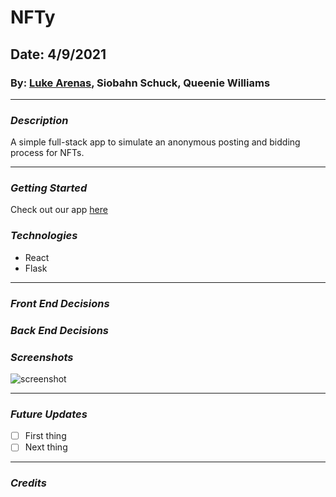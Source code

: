 # NFTy

## Date: 4/9/2021

### By: [Luke Arenas](https://github.com/LukeArenas), Siobahn Schuck, Queenie Williams

---

### ***Description***

A simple full-stack app to simulate an anonymous posting and bidding process for NFTs.

***

### ***Getting Started***

Check out our app [here](https://www.google.com)

### ***Technologies***

* React
* Flask

***

### ***Front End Decisions***


### ***Back End Decisions***



### ***Screenshots***

![screenshot](screenshot.png)

***

### ***Future Updates***

- [ ] First thing
- [ ] Next thing

***

### ***Credits***
